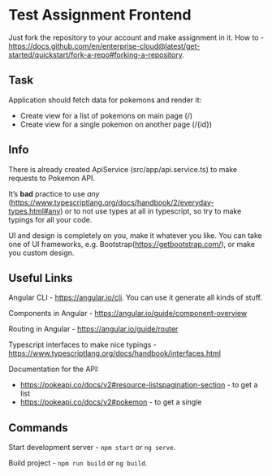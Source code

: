 # Test Assignment Frontend

Just fork the repository to your account and make assignment in it. How to - https://docs.github.com/en/enterprise-cloud@latest/get-started/quickstart/fork-a-repo#forking-a-repository.

## Task
Application should fetch data for pokemons and render it:
* Create view for a list of pokemons on main page (/)
* Create view for a single pokemon on another page (/{id})

## Info
There is already created ApiService (src/app/api.service.ts) to make requests to Pokemon API.

It’s **bad** practice to use *any* (https://www.typescriptlang.org/docs/handbook/2/everyday-types.html#any) or to not use types at all in typescript, so try to make typings for all your code.

UI and design is completely on you, make it whatever you like.
You can take one of UI frameworks, e.g. Bootstrap(https://getbootstrap.com/), or make you custom design.

## Useful Links
Angular CLI - https://angular.io/cli. You can use it generate all kinds of stuff.

Components in Angular - https://angular.io/guide/component-overview

Routing in Angular - https://angular.io/guide/router

Typescript interfaces to make nice typings - https://www.typescriptlang.org/docs/handbook/interfaces.html

Documentation for the API:
* https://pokeapi.co/docs/v2#resource-listspagination-section - to get a list
* https://pokeapi.co/docs/v2#pokemon - to get a single

## Commands
Start development server - `npm start` or `ng serve`.

Build project - `npm run build` or `ng build`.
